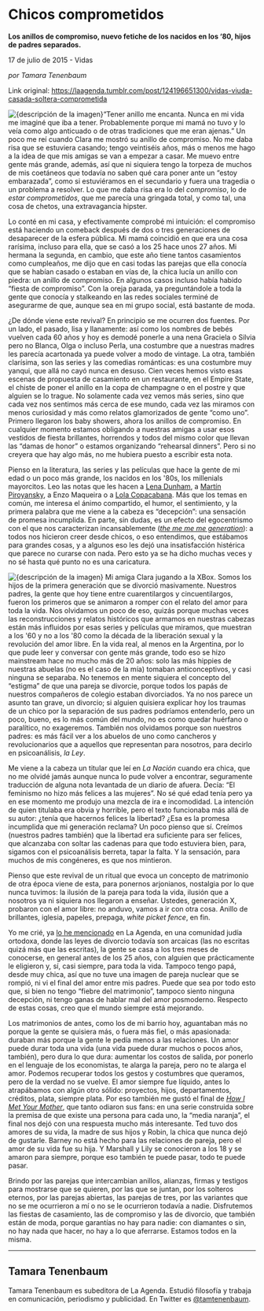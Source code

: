 # Chicos comprometidos

**Los anillos de compromiso, nuevo fetiche de los nacidos en los ‘80, hijos de padres separados.**

17 de julio de 2015 - Vidas

_por Tamara Tenenbaum_

Link original: https://laagenda.tumblr.com/post/124196651300/vidas-viuda-casada-soltera-comprometida

![{descripción de la imagen}](https://64.media.tumblr.com/c55ccbe9eb03fd12152a2da7183e498a/tumblr_inline_pjzpipFwKu1t6q87u_500.jpg)“Tener anillo me encanta. Nunca en mi vida me imaginé que iba a tener. Probablemente porque mi mamá no tuvo y lo veía como algo anticuado o de otras tradiciones que me eran ajenas.” Un poco me reí cuando Clara me mostró su anillo de compromiso. No me daba risa que se estuviera casando; tengo veintiséis años, más o menos me hago a la idea de que mis amigas se van a empezar a casar. Me muevo entre gente más grande, además, así que ni siquiera tengo la torpeza de muchos de mis coetáneos que todavía no saben qué cara poner ante un “estoy embarazada”, como si estuviéramos en el secundario y fuera una tragedia o un problema a resolver. Lo que me daba risa era lo del *compromiso*, lo de *estar comprometidos*, que me parecía una gringada total, y como tal, una cosa de chetos, una extravagancia hipster. 


Lo conté en mi casa, y efectivamente comprobé mi intuición: el compromiso está haciendo un comeback después de dos o tres generaciones de desaparecer de la esfera pública. Mi mamá coincidió en que era una cosa rarísima, incluso para ella, que se casó a los 25 hace unos 27 años. Mi hermana la segunda, en cambio, que este año tiene tantos casamientos como cumpleaños, me dijo que en casi todas las parejas que ella conocía que se habían casado o estaban en vías de, la chica lucía un anillo con piedra: un anillo de compromiso. En algunos casos incluso había habido “fiesta de compromiso”. Con la oreja parada, ya preguntándole a toda la gente que conocía y stalkeando en las redes sociales terminé de asegurarme de que, aunque sea en mi grupo social, está bastante de moda. 


¿De dónde viene este revival? En principio se me ocurren dos fuentes. Por un lado, el pasado, lisa y llanamente: así como los nombres de bebés vuelven cada 60 años y hoy es demodé ponerle a una nena Graciela o Silvia pero no Blanca, Olga o incluso Perla, una costumbre que a nuestras madres les parecía acartonada ya puede volver a modo de vintage. La otra, también clarísima, son las series y las comedias románticas: es una costumbre muy yanqui, que allá no cayó nunca en desuso. Cien veces hemos visto esas escenas de propuesta de casamiento en un restaurante, en el Empire State, el chiste de poner el anillo en la copa de champagne o en el postre y que alguien se lo trague. No solamente cada vez vemos más series, sino que cada vez nos sentimos más cerca de ese mundo, cada vez las miramos con menos curiosidad y más como relatos glamorizados de gente “como uno”. Primero llegaron los baby showers, ahora los anillos de compromiso. En cualquier momento estamos obligando a nuestras amigas a usar esos vestidos de fiesta brillantes, horrendos y todos del mismo color que llevan las “damas de honor” o estamos organizando “rehearsal dinners”. Pero si no creyera que hay algo más, no me hubiera puesto a escribir esta nota.


Pienso en la literatura, las series y las películas que hace la gente de mi edad o un poco más grande, los nacidos en los '80s, los millenials mayorcitos. Leo las notas que les hacen a [Lena Dunham](http://jezebel.com/5902905/generation-y-collectively-squirms-at-the-truths-in-lena-dunhams-girls), a [Martín Piroyansky](http://laagenda.buenosaires.gob.ar/post/113763414710/dos-hombres-el-mismo-vestido), a Enzo Maqueira o a [Lola Copacabana](http://www.pagina12.com.ar/diario/suplementos/no/12-7866-2015-07-03.html). Más que los temas en común, me interesa el ánimo compartido, el humor, el sentimiento, y la primera palabra que me viene a la cabeza es “decepción”: una sensación de promesa incumplida. En parte, sin dudas, es un efecto del egocentrismo con el que nos caracterizan incansablemente ([*the me me me generation*](http://nation.time.com/millennials/)): a todos nos hicieron creer desde chicos, o eso entendimos, que estábamos para grandes cosas, y a algunos eso les dejó una insatisfacción histérica que parece no curarse con nada. Pero esto ya se ha dicho muchas veces y no sé hasta qué punto no es una caricatura.


![{descripción de la imagen}](https://64.media.tumblr.com/c55ccbe9eb03fd12152a2da7183e498a/tumblr_inline_pjzpipFwKu1t6q87u_500.jpg) Mi amiga Clara jugando a la XBox. Somos los hijos de la primera generación que se divorció masivamente. Nuestros padres, la gente que hoy tiene entre cuarentilargos y cincuentilargos, fueron los primeros que se animaron a romper con el relato del amor para toda la vida. Nos olvidamos un poco de eso, quizás porque muchas veces las reconstrucciones y relatos históricos que armamos en nuestras cabezas están más influidos por esas series y películas que miramos, que muestran a los '60 y no a los '80 como la década de la liberación sexual y la revolución del amor libre. En la vida real, al menos en la Argentina, por lo que pude leer y conversar con gente más grande, todo eso se hizo mainstream hace no mucho más de 20 años: solo las más hippies de nuestras abuelas (no es el caso de la mía) tomaban anticonceptivos, y casi ninguna se separaba. No tenemos en mente siquiera el concepto del “estigma” de que una pareja se divorcie, porque todos los papás de nuestros compañeros de colegio estaban divorciados. Ya no nos parece un asunto tan grave, un divorcio; si alguien quisiera explicar hoy los traumas de un chico por la separación de sus padres podríamos entenderlo, pero un poco, bueno, es lo más común del mundo, no es como quedar huérfano o paralítico, no exageremos. También nos olvidamos porque son nuestros padres: es más fácil ver a los abuelos de uno como cancheros y revolucionarios que a aquellos que representan para nosotros, para decirlo en psicoanálisis, *la Ley*. 


Me viene a la cabeza un titular que leí en *La Nación* cuando era chica, que no me olvidé jamás aunque nunca lo pude volver a encontrar, seguramente traducción de alguna nota levantada de un diario de afuera. Decía: “El feminismo no hizo más felices a las mujeres”. No sé qué edad tenía pero ya en ese momento me produjo una mezcla de ira e incomodidad. La intención de quien titulaba era obvia y horrible, pero el texto funcionaba más allá de su autor: ¿tenía que hacernos felices la libertad? ¿Esa es la promesa incumplida que mi generación reclama? Un poco pienso que sí. Creímos (nuestros padres también) que la libertad era suficiente para ser felices, que alcanzaba con soltar las cadenas para que todo estuviera bien, para, sigamos con el psicoanálisis berreta, tapar la falta. Y la sensación, para muchos de mis congéneres, es que nos mintieron. 


Pienso que este revival de un ritual que evoca un concepto de matrimonio de otra época viene de esta, para ponernos arjonianos, nostalgia por lo que nunca tuvimos: la ilusión de la pareja para toda la vida, ilusión que a nosotros ya ni siquiera nos llegaron a enseñar. Ustedes, generación X, probaron con el amor libre: no anduvo, vamos a ir con otra cosa. Anillo de brillantes, iglesia, papeles, prepaga, *white picket fence*, en fin.


Yo me crié, ya [lo he mencionado](http://laagenda.buenosaires.gob.ar/post/118918967825/que-hay-en-un-nombre) en La Agenda, en una comunidad judía ortodoxa, donde las leyes de divorcio todavía son arcaicas (las no escritas quizá más que las escritas), la gente se casa a los tres meses de conocerse, en general antes de los 25 años, con alguien que prácticamente le eligieron y, sí, casi siempre, para toda la vida. Tampoco tengo papá, desde muy chica, así que no tuve una imagen de pareja nuclear que se rompió, ni vi el final del amor entre mis padres. Puede que sea por todo esto que, si bien no tengo “fiebre del matrimonio”, tampoco siento ninguna decepción, ni tengo ganas de hablar mal del amor posmoderno. Respecto de estas cosas, creo que el mundo siempre está mejorando.


Los matrimonios de antes, como los de mi barrio hoy, aguantaban más no porque la gente se quisiera más, o fuera más fiel, o más apasionada: duraban más porque la gente le pedía menos a las relaciones. Un amor puede durar toda una vida (una vida puede durar muchos o pocos años, también), pero dura lo que dura: aumentar los costos de salida, por ponerlo en el lenguaje de los economistas, te alarga la pareja, pero no te alarga el amor. Podemos recuperar todos los gestos y costumbres que queramos, pero de la verdad no se vuelve. El amor siempre fue líquido, antes lo atrapábamos con algún otro sólido: proyectos, hijos, departamentos, créditos, plata, siempre plata. Por eso también me gustó el final de [*How I Met Your Mother*](http://www.tv.com/shows/how-i-met-your-mother/community/post/how-i-met-your-mother-series-finale-problems-139631234469/), que tanto odiaron sus fans: en una serie construida sobre la premisa de que existe una persona para cada uno, la “media naranja”, el final nos dejó con una respuesta mucho más interesante. Ted tuvo dos amores de su vida, la madre de sus hijos y Robin, la chica que nunca dejó de gustarle. Barney no está hecho para las relaciones de pareja, pero el amor de su vida fue su hija. Y Marshall y Lily se conocieron a los 18 y se amaron para siempre, porque eso también te puede pasar, todo te puede pasar.


Brindo por las parejas que intercambian anillos, alianzas, firmas y testigos para mostrarse que se quieren, por las que se juntan, por los solteros eternos, por las parejas abiertas, las parejas de tres, por las variantes que no se me ocurrieron a mí o no se le ocurrieron todavía a nadie. Disfrutemos las fiestas de casamiento, las de compromiso y las de divorcio, que también están de moda, porque garantías no hay para nadie: con diamantes o sin, no hay nada que hacer, no hay a lo que aferrarse. Estamos todos en la misma.


  




---

 Tamara Tenenbaum
-----------------

 Tamara Tenenbaum es subeditora de La Agenda. Estudió filosofía y trabaja en comunicación, periodismo y publicidad. En Twitter es [@tamtenenbaum](http://www.twitter.com/tamtenenbaum).

